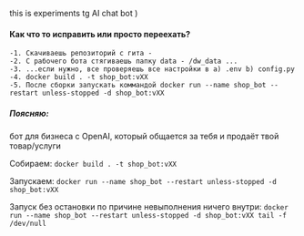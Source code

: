 this is experiments tg AI chat bot )

#### Как что то исправить или просто переехать?
    -1. Скачиваешь репозиторий с гита - 
    -2. С рабочего бота стягиваешь папку data - /dw_data ...
    -3. ...если нужно, все проверяешь все настройки в а) .env b) config.py
    -4. docker build . -t shop_bot:vXX
    -5. После сборки запускать коммандой docker run --name shop_bot --restart unless-stopped -d shop_bot:vXX


     

##### Поясняю:
бот для бизнеса с OpenAI, который общается за тебя и продаёт твой товар/услуги



Собираем:
``` docker build . -t shop_bot:vXX ```
 
 Запускаем:
 ```docker run --name shop_bot --restart unless-stopped -d shop_bot:vXX```

Запуск без остановки по причине невыполнения ничего внутри:
```docker run --name shop_bot --restart unless-stopped -d shop_bot:vXX tail -f /dev/null```

